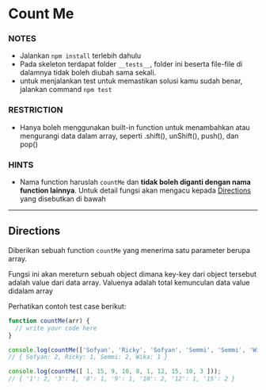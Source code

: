 # Count Me

### NOTES

- Jalankan `npm install` terlebih dahulu
- Pada skeleton terdapat folder `__tests__`, folder ini beserta file-file di dalamnya tidak boleh diubah sama sekali.
- untuk menjalankan test untuk memastikan solusi kamu sudah benar, jalankan command `npm test`

### RESTRICTION

- Hanya boleh menggunakan built-in function untuk menambahkan atau mengurangi data dalam array, seperti .shift(), unShift(), push(), dan pop()

### HINTS

- Nama function haruslah `countMe` dan __tidak boleh diganti dengan nama function lainnya__. Untuk detail fungsi akan mengacu kepada [Directions](#directions) yang disebutkan di bawah

---

## Directions

Diberikan sebuah function `countMe` yang menerima satu parameter berupa array.

Fungsi ini akan mereturn sebuah object dimana key-key dari object tersebut adalah value dari data array. Valuenya adalah total kemunculan data value didalam array

Perhatikan contoh test case berikut:

```js
function countMe(arr) {
  // write your code here
}

console.log(countMe(['Sofyan', 'Ricky', 'Sofyan', 'Semmi', 'Semmi', 'Wika']));
// { Sofyan: 2, Ricky: 1, Semmi: 2, Wika: 1 }

console.log(countMe([ 1, 15, 9, 10, 8, 1, 12, 15, 10, 3 ]));
// { '1': 2, '3': 1, '8': 1, '9': 1, '10': 2, '12': 1, '15': 2 }
```
